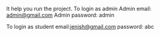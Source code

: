 It help you run the project.
To login as admin
Admin email: admin@gmail.com
Admin password: admin

To login as student
email:jenish@gmail.com
password: abc
